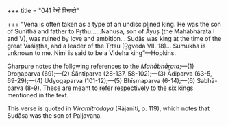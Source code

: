 +++
title = "041 वेनो विनष्टो"

+++
“Vena is often taken as a type of an undisciplined king. He was the son
of Sunīthā and father to Pṛthu......Nahuṣa, son of Āyuṣ (the Mahābhārata
I and V), was ruined by love and ambition... Sudās was king at the time
of the great Vaśiṣṭha, and a leader of the Tṛtsu (Ṛgveda VII. 18)...
Sumukha is unknown to me. Nimi is said to be a Videha king”—Hopkins.

Gharpure notes the following references to the *Mahābhārata*;—(1)
Droṇaparva (69);—(2) Śāntiparva (28-137, 58-102);—(3) Ādiparva (63-5,
69-29);—(4) Udyogaparva (101-12);—(5) Bhīṣmaparva (6-14);—(6)
Sabhā-parva (8-9). These are meant to refer respectively to the six
kings mentioned in the text.

This verse is quoted in *Vīramitrodaya* (Rājanīti, p. 119), which notes
that Sudāsa was the son of Paijavana.


